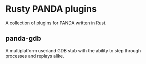 # Rusty PANDA plugins

A collection of plugins for PANDA written in Rust.

## panda-gdb

A multiplatform userland GDB stub with the ability to step through processes and replays alike.
